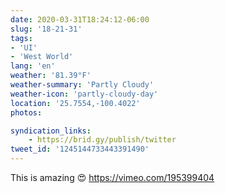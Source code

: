 ```yaml
---
date: 2020-03-31T18:24:12-06:00
slug: '18-21-31'
tags:
- 'UI'
- 'West World'
lang: 'en'
weather: '81.39°F'
weather-summary: 'Partly Cloudy'
weather-icon: 'partly-cloudy-day'
location: '25.7554,-100.4022'
photos:

syndication_links:
    - https://brid.gy/publish/twitter
tweet_id: '1245144733443391490'
---
```

This is amazing 😍 
https://vimeo.com/195399404

 